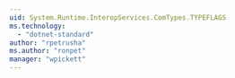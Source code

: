 ```yaml
---
uid: System.Runtime.InteropServices.ComTypes.TYPEFLAGS
ms.technology: 
  - "dotnet-standard"
author: "rpetrusha"
ms.author: "ronpet"
manager: "wpickett"
---
```

